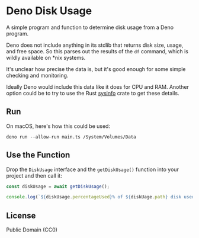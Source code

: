 # Deno Disk Usage

A simple program and function to determine disk usage from a Deno program.

Deno does not include anything in its stdlib that returns disk size, usage, and
free space. So this parses out the results of the `df` command, which is wildly
available on \*nix systems.

It's unclear how precise the data is, but it's good enough for some simple
checking and monitoring.

Ideally Deno would include this data like it does for CPU and RAM. Another
option could be to try to use the Rust
[sysinfo](https://crates.io/crates/sysinfo) crate to get these details.

## Run

On macOS, here's how this could be used:

```
deno run --allow-run main.ts /System/Volumes/Data
```

## Use the Function

Drop the `DiskUsage` interface and the `getDiskUsage()` function into your
project and then call it:

```ts
const diskUsage = await getDiskUsage();

console.log(`${diskUsage.percentageUsed}% of ${diskUage.path} disk used`);
```

## License

Public Domain (CC0)
